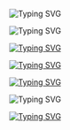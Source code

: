 ![Typing SVG](https://readme-typing-svg.demolab.com?font=Fira+Code&size=35&duration=1500&pause=500&color=08FF68&width=435&lines=%3E%F0%9F%91%8BHello%2C+I'm+Pr_;%3E%F0%9F%87%B7%F0%9F%87%BARussian+developer;from+St.Petersburg_;%3EMy+skills%3A_;%3EC%23%3A_;%3EUnity_;%3EC%23+libraries_;%3EJava%3A_;%3EJava+libraries_;%3EPython%3A_;%3EPython+libraries_;%3EPytelegrambotapi_;%3EFlask_;%3EWeb%3A_;%3EHTML_;%3ECSS_;%3ESQL%2FDBMS%3A_;%3ESQL_;%3ESQLITE_;%3EMicrosoft+Access_;%3EMy+projects+and+;links+are+below_)

![Typing SVG](https://readme-typing-svg.demolab.com?font=Fira+Code&size=35&duration=1500&pause=42250&color=00FF2B&width=435&lines=My+links%3A)

<a href="https://t.me/pr_cmc"><img src="https://readme-typing-svg.demolab.com?font=Fira+Code&size=35&duration=1500&pause=42300&color=27a7e7&width=435&lines=telegram" alt="Typing SVG" /></a>

<a href="https://vk.com/pr_cmc"><img src="https://readme-typing-svg.demolab.com?font=Fira+Code&size=35&duration=1500&pause=42300&color=4d7198&width=435&lines=vk" alt="Typing SVG" /></a>

<a href="https://discord.com/users/1161671240277311580"><img src="https://readme-typing-svg.demolab.com?font=Fira+Code&size=35&duration=1500&pause=42300&color=5865F2&width=435&lines=discord" alt="Typing SVG" /></a>

![Typing SVG](https://readme-typing-svg.demolab.com?font=Fira+Code&size=35&duration=1500&pause=42250&color=0076FF&width=435&lines=My+projects%3A)

[![Typing SVG](https://readme-typing-svg.demolab.com?font=Fira+Code&size=35&duration=1500&pause=42300&color=FFC23C&width=435&lines=SDF-Mini)](https://github.com/lobotomy-corp/sdf-mini)
